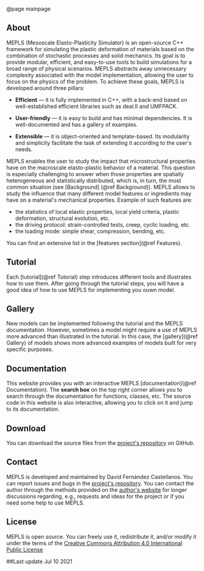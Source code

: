 

@page mainpage


<div id="TextBox">

## About 

MEPLS (Mesoscale Elasto-Plasticity Simulator) is an open-source C++ framework 
for simulating the plastic deformation of materials based on the combination of 
stochastic processes and solid mechanics. Its goal is to provide modular, 
efficient, and easy-to-use tools to build simulations for a broad range of
physical scenarios. MEPLS abstracts away unnecessary complexity associated with the model 
implementation, allowing the user to focus on the physics of the problem. To achieve these goals,
MEPLS is developed around three pillars:

  * **Efficient** — it is fully implemented in C++, with a back-end based on 
    well-established efficient libraries such as deal.II and UMFPACK.

  * **User-friendly** — it is easy to build and has minimal dependencies. It 
    is well-documented and has a gallery of examples.

  * **Extensible** — it is object-oriented and template-based. Its modularity 
    and simplicity facilitate the task of extending it according to the user's 
    needs.

MEPLS enables the user to study the impact that microstructural properties have on the macroscale
elasto-plastic behavior of a material. This question is especially challenging to answer when 
those properties are spatially heterogeneous and statistically distributed, which is, in turn, 
the most common situation (see [Background] (@ref Background)). MEPLS allows to study 
the influence that many different model features or ingredients may have on a material's mechanical 
properties. Example of such features are:

* the statistics of local elastic properties, local yield criteria, plastic deformation, structural 
evolution, etc.
* the driving protocol: strain-controlled tests, creep, cyclic loading, etc.
* the loading mode: simple shear, compression, bending, etc.

You can find an extensive list in the [features section](@ref Features).


## Tutorial 

Each [tutorial](@ref Tutorial) step introduces different tools and illustrates how to use them. 
After going through the tutorial steps, you will have a good idea of how to use MEPLS for implementing you 
ouwn model.

## Gallery

New models can be implemented following the tutorial and the MEPLS documentation. However, 
sometimes a model might require a use of MEPLS more advanced than illustrated in the tutorial. In
this case, the [gallery](@ref Gallery) of models shows more advanced examples of models built for 
very specific 
purposes. 


## Documentation
This website provides you with an interactive MEPLS [documentation](@ref Documentation). The 
**search box** on the top right corner allows you to search through the documentation for 
functions, classes, etc. The source code in this website is also interactive, allowing you to
click on it and jump to its documentation.


## Download

You can download the source files from the [project's repository] on GitHub.

## Contact
MEPLS is developed and maintained by David Fernández Castellanos. You can report issues and bugs 
in the [project's repository](https://github.com/kastellane/MEPLS). You can contact the author 
through the methods provided on the [author's website] for longer discussions regarding, e.g., 
requests and ideas for the project or if you need some help to use MEPLS.


## License
MEPLS is open source. You can freely use it, redistribute it, and/or modify it
under the terms of the [Creative Commons Attribution 4.0 International Public 
License](https://creativecommons.org/licenses/by/4.0/)


##Last update
Jul 10 2021


<br></div> 


[deal.II]: https://www.dealii.org/
[project's website]: https://mepls.davidfcastellanos.com/
[author's website]: https://www.davidfcastellanos.com/
[project's repository]: https://github.com/kastellane/MEPLS

